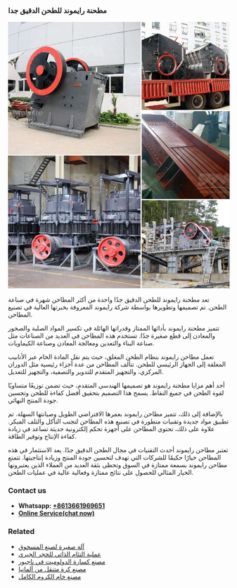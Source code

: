 <h3>مطحنة رايموند للطحن الدقيق جدا</h3><img src='1701854087.jpg' alt=''><p>تعد مطحنة رايموند للطحن الدقيق جدًا واحدة من أكثر المطاحن شهرة في صناعة الطحن. تم تصميمها وتطويرها بواسطة شركة رايموند المعروفة بخبرتها العالية في تصنيع المطاحن.</p><p>تتميز مطحنة رايموند بأدائها الممتاز وقدراتها الهائلة في تكسير المواد الصلبة والصخور والمعادن إلى قطع صغيرة جدًا. تستخدم هذه المطاحن في العديد من الصناعات مثل صناعة البناء والتعدين ومعالجة المعادن وصناعة الكيماويات.</p><p>تعمل مطاحن رايموند بنظام الطحن المغلق، حيث يتم نقل المادة الخام عبر الأنابيب المغلقة إلى الجهاز الرئيسي للطحن. تتألف المطاحن من عدة أجزاء رئيسية مثل الدوران المركزي، والتجهيز المتقدم للتدوير والتصفية، والتجهيز للتعديل.</p><p>أحد أهم مزايا مطحنة رايموند هو تصميمها الهندسي المتقدم، حيث تضمن توزيعًا متساويًا لقوة الطحن في جميع النقاط. يسمح هذا التصميم بتحقيق أفضل كفاءة للطحن وتحسين جودة المنتج النهائي.</p><p>بالإضافة إلى ذلك، تتميز مطاحن رايموند بعمرها الافتراضي الطويل وصيانتها السهلة. تم تطبيق مواد جديدة وتقنيات متطورة في تصنيع هذه المطاحن لتجنب التآكل والتلف المبكر. علاوة على ذلك، تحتوي المطاحن على أجهزة تحكم إلكترونية حديثة تساعد في زيادة كفاءة الإنتاج وتوفير الطاقة.</p><p>تعتبر مطاحن رايموند أحدث التقنيات في مجال الطحن الدقيق جدًا. يعد الاستثمار في هذه المطاحن خيارًا حكيمًا للشركات التي تهدف لتحسين جودة المنتج وزيادة إنتاجيتها. تتمتع مطاحن رايموند بسمعة ممتازة في السوق وتحظى بثقة العديد من العملاء الذين يعتبرونها الخيار المثالي للحصول على نتائج ممتازة وفعالية عالية في عمليات الطحن.</p><h3>Contact us</h3><ul><li><strong>Whatsapp:&nbsp;<a href="https://wa.me/8613661969651">+8613661969651</a></strong></li><li><a href="https://swt.shibang-china.com/?git&amp;zhl&amp;مطحنة رايموند للطحن الدقيق جدا"><strong>Online Service(chat now)</strong></a></li></ul><h3>Related</h3><ul><li><a href='آلة صغيرة لصنع المسحوق.md'>آلة صغيرة لصنع المسحوق</a></li><li><a href='عملية التئام الذاتي للحجر الجيري.md'>عملية التئام الذاتي للحجر الجيري</a></li><li><a href='مصنع كسارة الدولوميت في ناجبور.md'>مصنع كسارة الدولوميت في ناجبور</a></li><li><a href='مصنع كرة متنقل من ألمانيا.md'>مصنع كرة متنقل من ألمانيا</a></li><li><a href='مصنع خام الكروم الكامل.md'>مصنع خام الكروم الكامل</a></li></ul>